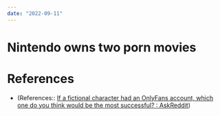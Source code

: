 ```yaml
---
date: "2022-09-11"
---
```


# Nintendo owns two porn movies



# References
- (References:: [If a fictional character had an OnlyFans account, which one do you think would be the most successful? : AskReddit](https://www.reddit.com/r/AskReddit/comments/x5wovs/comment/in4sdbu/?utm_source=share&utm_medium=ios_app&utm_name=iossmf&context=3))